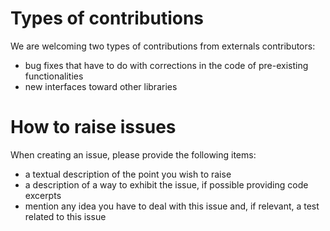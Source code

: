 # Types of contributions

We are welcoming two types of contributions from externals contributors:
- bug fixes that have to do with corrections in the code of pre-existing functionalities
- new interfaces toward other libraries 

# How to raise issues

When creating an issue, please provide the following items:
* a textual description of the point you wish to raise
* a description of a way to exhibit the issue, if possible providing code excerpts
* mention any idea you have to deal with this issue and, if relevant, a test related to this issue
